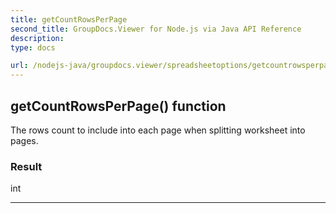 ```yaml
---
title: getCountRowsPerPage
second_title: GroupDocs.Viewer for Node.js via Java API Reference
description: 
type: docs

url: /nodejs-java/groupdocs.viewer/spreadsheetoptions/getcountrowsperpage/
---
```


## getCountRowsPerPage()  function

 The rows count to include into each page when splitting worksheet into pages.
 

### Result
int


---


